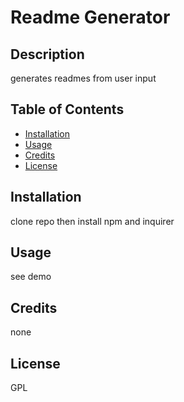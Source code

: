 # Readme Generator

  ## Description
  
  generates readmes from user input
  
  ## Table of Contents
  * [Installation](#installation)
  * [Usage](#usage)
  * [Credits](#credits)
  * [License](#license)
  
  ## Installation
  
  clone repo then install npm and inquirer
  
  ## Usage
  
  see demo
  
  ## Credits
  
  none
  
  ## License
  
  GPL
